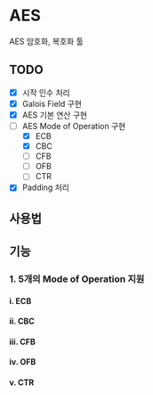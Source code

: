 # AES
AES 암호화, 복호화 툴

## TODO
- [x] 시작 인수 처리
- [x] Galois Field 구현
- [x] AES 기본 연산 구현
- [ ] AES Mode of Operation 구현
  - [x] ECB
  - [x] CBC
  - [ ] CFB
  - [ ] OFB
  - [ ] CTR
- [x] Padding 처리

## 사용법

## 기능
  ### 1. 5개의 Mode of Operation 지원  
  #### i. ECB
  #### ii. CBC
  #### iii. CFB
  #### iv. OFB
  #### v. CTR